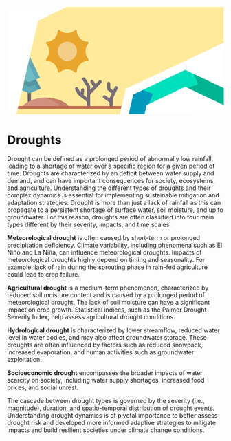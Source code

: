 <img alt="Droughts" src="../../images/top/droughts.png" class="page-main-photo">

Droughts
=======================

Drought can be defined as a prolonged period of abnormally low rainfall, leading to a shortage of water over a specific region for a given period of time. Droughts are characterized by an deficit between water supply and demand, and can have important consequences for society, ecosystems, and agriculture. Understanding the different types of droughts and their complex dynamics is essential for implementing sustainable mitigation and adaptation strategies. Drought is more than just a lack of rainfall as this can propagate to a persistent shortage of surface water, soil moisture, and up to groundwater. For this reason, droughts are often classified into four main types different by their severity, impacts, and time scales:

**Meteorological drought** is often caused by short-term or prolonged precipitation deficiency. Climate variability, including phenomena such as El Niño and La Niña, can influence meteorological droughts. Impacts of meteorological droughts highly depend on timing and seasonality. For example, lack of rain during the sprouting phase in rain-fed agriculture could lead to crop failure.

**Agricultural drought** is a medium-term phenomenon, characterized by reduced soil moisture content and is caused by a prolonged period of meteorological drought. The lack of soil moisture can have a significant impact on crop growth. Statistical indices, such as the Palmer Drought Severity Index, help assess agricultural drought conditions.

**Hydrological drought** is characterized by lower streamflow, reduced water level in water bodies, and may also affect groundwater storage. These droughts are often influenced by factors such as reduced snowpack, increased evaporation, and human activities such as groundwater exploitation.

**Socioeconomic drought** encompasses the broader impacts of water scarcity on society, including water supply shortages, increased food prices, and social unrest.

The cascade between drought types is governed by the severity (i.e., magnitude), duration, and spatio-temporal distribution of drought events. Understanding drought dynamics is of pivotal importance to better assess drought risk and developed more informed adaptive strategies to mitigate impacts and build resilient societies under climate change conditions.